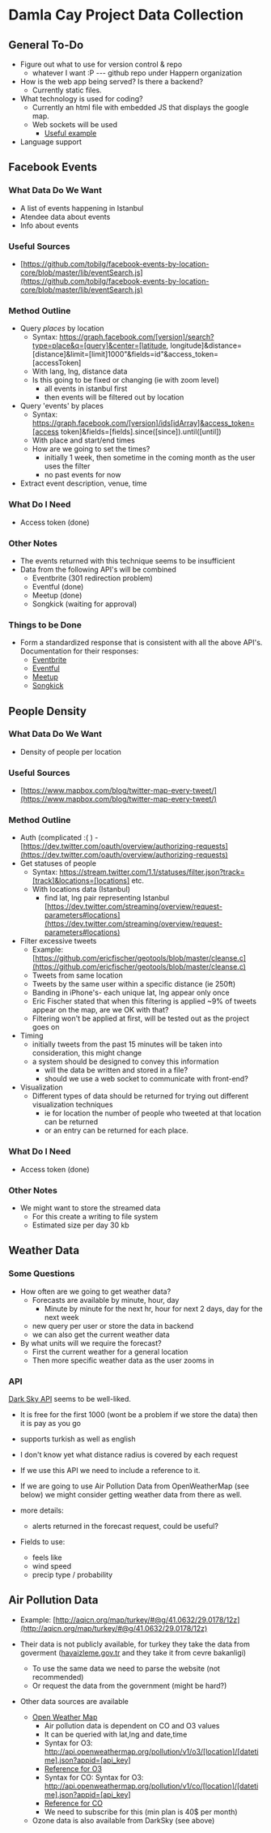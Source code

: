 # Damla Cay Project Data Collection #

## General To-Do ##

- Figure out what to use for version control & repo
	- whatever I want :P --- github repo under Happern organization
- How is the web app being served? Is there a backend?
	- Currently static files.
- What technology is used for coding?
	- Currently an html file with embedded JS that displays the google map.
	- Web sockets will be used
		- [Useful example](http://stackabuse.com/node-js-websocket-examples-with-socket-io/)
- Language support

## Facebook Events ##
### What Data Do We Want ###
- A list of events happening in Istanbul
- Atendee data about events
- Info about events

### Useful Sources ###
- [https://github.com/tobilg/facebook-events-by-location-core/blob/master/lib/eventSearch.js](https://github.com/tobilg/facebook-events-by-location-core/blob/master/lib/eventSearch.js)
### Method Outline ###
- Query *places* by location
	- Syntax: https://graph.facebook.com/[version]/search?type=place&q=[query]&center=[latitude, longitude]&distance=[distance]&limit=[limit]1000"&fields=id"&access_token=[accessToken]
	- With lang, lng, distance data
	- Is this going to be fixed or changing (ie with zoom level)
		- all events in istanbul first
		- then events will be filtered out by location
- Query 'events' by places
	- Syntax: https://graph.facebook.com/[version]/ids[idArray]&access_token=[access token]&fields=[fields].since([since]).until([until])
	- With place and start/end times
	- How are we going to set the times?
		- initially 1 week, then sometime in the coming month as the user uses the filter
		- no past events for now
- Extract event description, venue, time

### What Do I Need ###
- Access token (done)

### Other Notes ###
- The events returned with this technique seems to be insufficient
- Data from the following API's will be combined
	- Eventbrite (301 redirection problem)
	- Eventful (done)
	- Meetup (done)
	- Songkick (waiting for approval)

### Things to be Done ###
- Form a standardized response that is consistent with all the above API's. Documentation for their responses:
	- [Eventbrite](https://www.eventbrite.com/developer/v3/formats/event/#ebapi-std:format-event)
	- [Eventful](http://api.eventful.com/docs/events/search)
	- [Meetup](https://www.meetup.com/meetup_api/docs/find/events/Meetup)
	- [Songkick](https://www.songkick.com/developer/event-search)

## People Density ##
### What Data Do We Want ###
- Density of people per  location
### Useful Sources ###
- [https://www.mapbox.com/blog/twitter-map-every-tweet/](https://www.mapbox.com/blog/twitter-map-every-tweet/)
### Method Outline ###
- Auth (complicated :( )
	-[https://dev.twitter.com/oauth/overview/authorizing-requests](https://dev.twitter.com/oauth/overview/authorizing-requests)
- Get statuses of people
	- Syntax: https://stream.twitter.com/1.1/statuses/filter.json?track=[track]&locations=[locations] etc.
	- With locations data (Istanbul)
		- find lat, lng pair representing Istanbul [https://dev.twitter.com/streaming/overview/request-parameters#locations](https://dev.twitter.com/streaming/overview/request-parameters#locations)
- Filter excessive tweets
	-  Example: [https://github.com/ericfischer/geotools/blob/master/cleanse.c](https://github.com/ericfischer/geotools/blob/master/cleanse.c)
	-  Tweets from same location
	-  Tweets by the same user within a specific distance (ie 250ft)
	-  Banding in iPhone's- each unique lat, lng appear only once
	-  Eric Fischer stated that when this filtering is applied ~9% of tweets appear on the map, are we OK with that?
	- Filtering won't be applied at first, will be tested out as the project goes on
- Timing
	- initially tweets from the past 15 minutes will be taken into consideration, this might change
	- a system should be designed to convey this information
		- will the data be written and stored in a file?
		- should we use a web socket to communicate with front-end?
- Visualization
	- Different types of data should be returned for trying out different visualization techniques
		- ie for location the number of people who tweeted at that location can be returned
		- or an entry can be returned for each place.
### What Do I Need ###
- Access token (done)

### Other Notes ###
- We might want to store the streamed data
	- For this create a writing to file system
	- Estimated size per day 30 kb

## Weather Data ##
### Some Questions ###
- How often are we going to get weather data?
	- Forecasts are available by minute, hour, day
		- Minute by minute for the next hr, hour for next 2 days, day for the next week
	- new query per user or store the data in backend
	- we can also get the current weather data
- By what units will we  require the forecast?
	- First the current weather for a general location
	- Then more specific weather data as the user zooms in

### API ###
 [Dark Sky API](https://darksky.net/dev/) seems to be well-liked.

- It is free for the first 1000 (wont be  a problem if we store the data) then it is pay as you go
- supports turkish as well as english
- I don't know yet what distance radius is covered by each request
- If we use this API we need to include a reference to it.
- If we are going to use Air Pollution Data from OpenWeatherMap (see below) we might consider getting weather data from there as well.

- more details:
	- alerts returned in the forecast request, could be useful?

- Fields to use:
	- feels like
	- wind speed
	- precip type / probability

## Air Pollution Data ##
- Example: [http://aqicn.org/map/turkey/#@g/41.0632/29.0178/12z](http://aqicn.org/map/turkey/#@g/41.0632/29.0178/12z)
- Their data is not publicly available, for turkey they take the data from goverment ([havaizleme.gov.tr](havaizleme.gov.tr) and they take it from cevre bakanligi)
	- To use the same data we need to parse the website (not recommended)
	- Or request the data from the government (might be hard?)

- Other data sources are available
	- [Open Weather Map](openweathermap.org)
		- Air pollution data is dependent on CO and O3 values
		- It can be queried with lat,lng and date,time
		- Syntax for O3: http://api.openweathermap.org/pollution/v1/o3/[location]/[datetime].json?appid=[api_key]
		- [Reference for O3](http://openweathermap.org/api/pollution/o3)
		- Syntax for CO: Syntax for O3: http://api.openweathermap.org/pollution/v1/co/[location]/[datetime].json?appid=[api_key]
		- [Reference for CO](http://openweathermap.org/api/pollution/co)
		- We need to subscribe for this (min plan is 40$  per month)
	- Ozone data is also available from DarkSky (see above)
